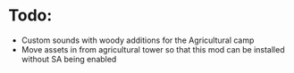 # Todo:
- Custom sounds with woody additions for the Agricultural camp
- Move assets in from agricultural tower so that this mod can be installed without SA being enabled
